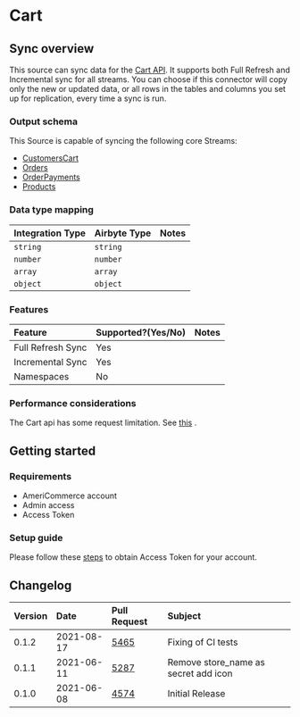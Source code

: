 # Cart

## Sync overview

This source can sync data for the [Cart API](https://developers.cart.com/docs/rest-api/docs/README.md). It supports both Full Refresh and Incremental sync for all streams.
You can choose if this connector will copy only the new or updated data, or all rows in the tables and columns you set up for replication, every time a sync is run.

### Output schema

This Source is capable of syncing the following core Streams:

* [CustomersCart](https://developers.cart.com/docs/rest-api/restapi.json/paths/~1customers/get)
* [Orders](https://developers.cart.com/docs/rest-api/restapi.json/paths/~1orders/get)
* [OrderPayments](https://developers.cart.com/docs/rest-api/restapi.json/paths/~1order_payments/get)
* [Products](https://developers.cart.com/docs/rest-api/restapi.json/paths/~1products/get)

### Data type mapping

| Integration Type | Airbyte Type | Notes |
| :--- | :--- | :--- |
| `string` | `string` |  |
| `number` | `number` |  |
| `array` | `array` |  |
| `object` | `object` |  |

### Features

| Feature | Supported?\(Yes/No\) | Notes |
| :--- | :--- | :--- |
| Full Refresh Sync | Yes |  |
| Incremental Sync | Yes |  |
| Namespaces | No |  |

### Performance considerations

The Cart api has some request limitation. See [this](https://developers.cart.com/docs/rest-api/docs/README.md#rate-limiting) .

## Getting started

### Requirements

* AmeriCommerce account
* Admin access
* Access Token

### Setup guide

Please follow these [steps](https://developers.cart.com/docs/rest-api/docs/README.md#setup) to obtain Access Token for your account. 

## Changelog

| Version | Date       | Pull Request | Subject |
| :------ | :--------  | :-----       | :------ |
| 0.1.2   | 2021-08-17 | [5465](https://github.com/airbytehq/airbyte/pull/5465) | Fixing of CI tests|
| 0.1.1   | 2021-06-11 | [5287](https://github.com/airbytehq/airbyte/pull/5287) | Remove store_name as secret add icon|
| 0.1.0   | 2021-06-08 | [4574](https://github.com/airbytehq/airbyte/pull/4574) | Initial Release |
